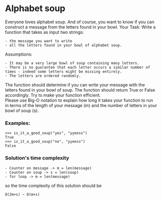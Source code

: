 # Alphabet soup

Everyone loves alphabet soup. 
And of course, you want to know if you can construct a message from the letters found in your bowl. 
Your Task: Write a function that takes as input two strings:
    
    - the message you want to write
    - all the letters found in your bowl of alphabet soup.
Assumptions:
    
    - It may be a very large bowl of soup containing many letters.
    - There is no guarantee that each letter occurs a similar number of times - indeed some letters might be missing entirely.
    - The letters are ordered randomly.

The function should determine if you can write your message with the letters found in your bowl of soup. 
The function should return True or False accordingly. Try to make your function efficient.  
Please use Big-O notation to explain how long it takes your function to run in terms of the length of your 
message (m) and the number of letters in your bowl of soup (s).

### Examples:

    >>> is_it_a_good_soup("yes", "yyeess")
    True
    >>> is_it_a_good_soup("no", "yyeess")
    False

### Solution's time complexity

    - Counter on message -> m = len(message)
    - Counter on soup -> s = len(soup)
    - for loop -> m = len(message)

so the time complexity of this solution should be

    O(2m+s) ~ O(m+s)

